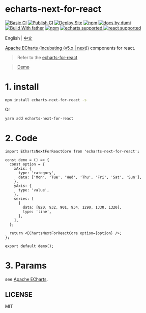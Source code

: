 # echarts-next-for-react

[![Basic CI](https://github.com/BigFaceMaster/echarts-next-for-react/workflows/Basic%20CI/badge.svg)](https://github.com/BigFaceMaster/echarts-next-for-react/actions) [![Publish CI](https://github.com/BigFaceMaster/echarts-next-for-react/workflows/Publish%20CI/badge.svg)](https://bigfacemaster.cn/echarts-next-for-react/) [![Deploy Site](https://github.com/BigFaceMaster/echarts-next-for-react/workflows/Deyloy%20Site/badge.svg)](https://bigfacemaster.cn/echarts-next-for-react/) [![npm](https://img.shields.io/npm/v/echarts-next-for-react.svg)](https://www.npmjs.com/package/echarts-next-for-react) [![ docs by dumi](https://img.shields.io/badge/docs%20by-dumi-blue)](https://d.umijs.org/) [![Build With father](https://img.shields.io/badge/build%20with-father-028fe4.svg)](https://github.com/umijs/father/) [![npm](https://img.shields.io/npm/l/echarts-for-react.svg)](https://www.npmjs.com/package/echarts-next-for-react) [![echarts supported](https://img.shields.io/badge/echarts-v3%20%7C%7C%20v4%20%7C%7C%20v5-blue) ](https://echarts.apache.org/en/index.html) [![react supported](https://img.shields.io/badge/React-v15%20%7C%7C%20v16%20%7C%7C%20v17-brightgreen)](https://reactjs.org/)

English | [中文](https://github.com/BigFaceMaster/echarts-next-for-react/blob/master/README.zh-CN.md)

[Apache ECharts (incubating (v5.x | next))](https://github.com/apache/incubator-echarts) components for react.

> Refer to the [echarts-for-react](https://github.com/hustcc/echarts-for-react)

> [Demo](https://bigfacemaster.cn/echarts-next-for-react/)

# 1. install

```sh
npm install echarts-next-for-react -s
```

Or

```sh
yarn add echarts-next-for-react
```

# 2. Code

```tsx
import EChartsNextForReactCore from 'echarts-next-for-react';

const demo = () => {
  const option = {
    xAxis: {
      type: 'category',
      data: ['Mon', 'Tue', 'Wed', 'Thu', 'Fri', 'Sat', 'Sun'],
    },
    yAxis: {
      type: 'value',
    },
    series: [
      {
        data: [820, 932, 901, 934, 1290, 1330, 1320],
        type: 'line',
      },
    ],
  };

  return <EChartsNextForReactCore option={option} />;
};

export default demo();
```

# 3. Params

see [Apache ECharts](https://echarts.apache.org/en/index.html).

## LICENSE

MIT
